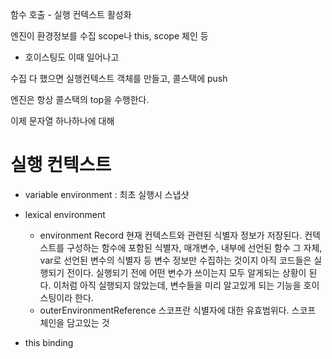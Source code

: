 함수 호출 - 실행 컨텍스트 활성화

엔진이 환경정보를 수집 scope나 this, scope 체인 등

- 호이스팅도 이때 일어나고

수집 다 했으면 실행컨텍스트 객체를 만들고, 콜스택에 push

엔진은 항상 콜스택의 top을 수행한다.

이제 문자열 하나하나에 대해

# 실행 컨텍스트

- variable environment : 최초 실행시 스냅샷
- lexical environment

  - environment Record
    현재 컨텍스트와 관련된 식별자 정보가 저장된다. 컨텍스트를 구성하는 함수에 포함된 식별자, 매개변수, 내부에 선언된 함수 그 자체, var로 선언된 변수의 식별자 등
    변수 정보만 수집하는 것이지 아직 코드들은 실행되기 전이다. 실행되기 전에 어떤 변수가 쓰이는지 모두 알게되는 상황이 된다. 이처럼 아직 실행되지 않았는데, 변수들을 미리 알고있게 되는 기능을 호이스팅이라 한다.
  - outerEnvironmentReference
    스코프란 식별자에 대한 유효범위다.
    스코프 체인을 담고있는 것

- this binding
